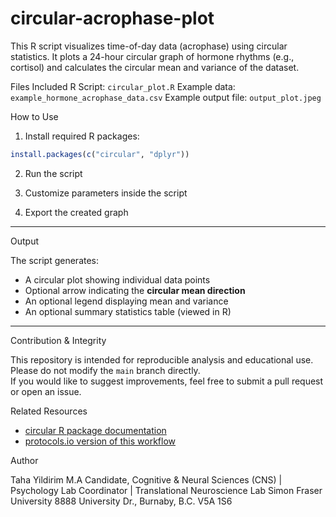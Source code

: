 # circular-acrophase-plot

This R script visualizes time-of-day data (acrophase) using circular statistics. It plots a 24-hour circular graph of hormone rhythms (e.g., cortisol) and calculates the circular mean and variance of the dataset.

Files Included
R Script: `circular_plot.R`
Example data: `example_hormone_acrophase_data.csv`
Example output file: `output_plot.jpeg`

How to Use

1. Install required R packages:

```r
install.packages(c("circular", "dplyr"))
```

2. Run the script

3. Customize parameters inside the script

4. Export the created graph
---

Output

The script generates:
- A circular plot showing individual data points
- Optional arrow indicating the **circular mean direction**
- An optional legend displaying mean and variance
- An optional summary statistics table (viewed in R)

---

Contribution & Integrity

This repository is intended for reproducible analysis and educational use.  
Please do not modify the `main` branch directly.  
If you would like to suggest improvements, feel free to submit a pull request or open an issue.


Related Resources

- [circular R package documentation](https://cran.r-project.org/web/packages/circular/index.html)
- [protocols.io version of this workflow](https://www.protocols.io/) 


Author

Taha Yildirim
M.A Candidate, Cognitive & Neural Sciences (CNS) | Psychology
Lab Coordinator | Translational Neuroscience Lab 
Simon Fraser University
8888 University Dr., Burnaby, B.C. V5A 1S6
